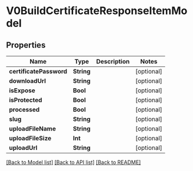 # V0BuildCertificateResponseItemModel

## Properties
Name | Type | Description | Notes
------------ | ------------- | ------------- | -------------
**certificatePassword** | **String** |  | [optional] 
**downloadUrl** | **String** |  | [optional] 
**isExpose** | **Bool** |  | [optional] 
**isProtected** | **Bool** |  | [optional] 
**processed** | **Bool** |  | [optional] 
**slug** | **String** |  | [optional] 
**uploadFileName** | **String** |  | [optional] 
**uploadFileSize** | **Int** |  | [optional] 
**uploadUrl** | **String** |  | [optional] 

[[Back to Model list]](../README.md#documentation-for-models) [[Back to API list]](../README.md#documentation-for-api-endpoints) [[Back to README]](../README.md)


